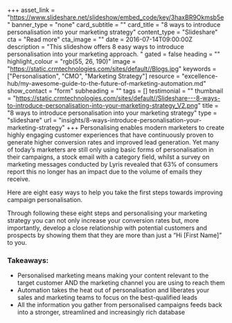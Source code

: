 +++
asset_link = "https://www.slideshare.net/slideshow/embed_code/key/3haxBR9Okmsb5e"
banner_type = "none"
card_subtitle = ""
card_title = "8 ways to introduce personalisation into your marketing strategy"
content_type = "Slideshare"
cta = "Read more"
cta_image = ""
date = 2016-07-14T09:00:00Z
description = "This slideshow offers 8 easy ways to introduce personalisation into your marketing approach. "
gated = false
heading = ""
highlight_colour = "rgb(55, 26, 190)"
image = "https://static.crmtechnologies.com/sites/default//Blogs.jpg"
keywords = ["Personalisation", "CMO", "Marketing Strategy"]
resource = "excellence-hub/my-awesome-guide-to-the-future-of-marketing-automation.md"
show_contact = "form"
subheading = ""
tags = []
testimonial = ""
thumbnail = "https://static.crmtechnologies.com/sites/default//Slideshare---8-ways-to-introduce-personalisation-into-your-marketing-strategy_V2.png"
title = "8 ways to introduce personalisation into your marketing strategy"
type = "slideshare"
url = "insights/8-ways-introduce-personalisation-your-marketing-strategy"
+++
Personalising enables modern marketers to create highly engaging customer experiences that have continuously proven to generate higher conversion rates and improved lead generation. Yet many of today’s marketers are still only using basic forms of personalisation in their campaigns, a stock email with a category field, whilst a survey on marketing messages conducted by Lyris revealed that 63% of consumers report this no longer has an impact due to the volume of emails they receive.

Here are eight easy ways to help you take the first steps towards improving campaign personalisation.

Through following these eight steps and personalising your marketing strategy you can not only increase your conversion rates but, more importantly, develop a close relationship with potential customers and prospects by showing them that they are more than just a “Hi \[First Name\]” to you.

### Takeaways:

* Personalised marketing means making your content relevant to the target customer AND the marketing channel you are using to reach them
* Automation takes the heat out of personalisation and liberates your sales and marketing teams to focus on the best-qualified leads
* All the information you gather from personalised campaigns feeds back into a stronger, streamlined and increasingly rich database